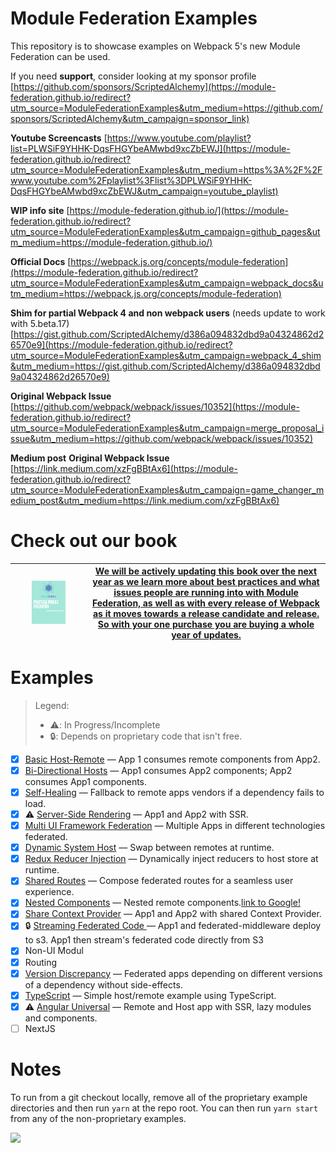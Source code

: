 # Module Federation Examples

This repository is to showcase examples on Webpack 5's new Module Federation can be used.

If you need **support**, consider looking at my sponsor profile [https://github.com/sponsors/ScriptedAlchemy](https://module-federation.github.io/redirect?utm_source=ModuleFederationExamples&utm_medium=https://github.com/sponsors/ScriptedAlchemy&utm_campaign=sponsor_link)

**Youtube Screencasts** [https://www.youtube.com/playlist?list=PLWSiF9YHHK-DqsFHGYbeAMwbd9xcZbEWJ](https://module-federation.github.io/redirect?utm_source=ModuleFederationExamples&utm_medium=https%3A%2F%2Fwww.youtube.com%2Fplaylist%3Flist%3DPLWSiF9YHHK-DqsFHGYbeAMwbd9xcZbEWJ&utm_campaign=youtube_playlist)

**WIP info site** [https://module-federation.github.io/](https://module-federation.github.io/redirect?utm_source=ModuleFederationExamples&utm_campaign=github_pages&utm_medium=https://module-federation.github.io/)

**Official Docs** [https://webpack.js.org/concepts/module-federation](https://module-federation.github.io/redirect?utm_source=ModuleFederationExamples&utm_campaign=webpack_docs&utm_medium=https://webpack.js.org/concepts/module-federation)

**Shim for partial Webpack 4 and non webpack users** (needs update to work with 5.beta.17) [https://gist.github.com/ScriptedAlchemy/d386a094832dbd9a04324862d26570e9](https://module-federation.github.io/redirect?utm_source=ModuleFederationExamples&utm_campaign=webpack_4_shim&utm_medium=https://gist.github.com/ScriptedAlchemy/d386a094832dbd9a04324862d26570e9)

**Original Webpack Issue** [https://github.com/webpack/webpack/issues/10352](https://module-federation.github.io/redirect?utm_source=ModuleFederationExamples&utm_campaign=merge_proposal_issue&utm_medium=https://github.com/webpack/webpack/issues/10352)

**Medium post** **Original Webpack Issue** [https://link.medium.com/xzFgBBtAx6](https://module-federation.github.io/redirect?utm_source=ModuleFederationExamples&utm_campaign=game_changer_medium_post&utm_medium=https://link.medium.com/xzFgBBtAx6)

# Check out our book
| <a href="https://module-federation.myshopify.com/products/practical-module-federation" target="_blank"><img src="./docs/MFCover.png" alt='Practical Module Federation Book' width="50%"/></a> | <a href="https://module-federation.myshopify.com/products/practical-module-federation" target="_blank">We will be actively updating this book over the next year as we learn more about best practices and what issues people are running into with Module Federation, as well as with every release of Webpack as it moves towards a release candidate and release. So with your one purchase you are buying a whole year of updates.</a> |
|------------------------------------------------------------------------------------|---------------------------------------------------------------------------------------------------------------------------------------------------------------------------------------------------------------------------------------------------------------------------------------------------------------------------------|


# Examples

> Legend:
>
> - ⚠️: In Progress/Incomplete
> - 🔒: Depends on proprietary code that isn't free.

- [x] [Basic Host-Remote](./basic-host-remote/README.md) &mdash; App 1 consumes remote components from App2.
- [x] [Bi-Directional Hosts](./bi-directional/README.md) &mdash; App1 consumes App2 components; App2 consumes App1 components.
- [x] [Self-Healing](./self-healing/README.md) &mdash; Fallback to remote apps vendors if a dependency fails to load.
- [x] ⚠️ [Server-Side Rendering](./server-side-rendering/README.md) &mdash; App1 and App2 with SSR.
- [x] [Multi UI Framework Federation](./comprehensive-demo/README.md) &mdash; Multiple Apps in different technologies federated.
- [x] [Dynamic System Host](./dynamic-system-host/README.md) &mdash; Swap between remotes at runtime.
- [x] [Redux Reducer Injection](./redux-reducer-injection.md) &mdash; Dynamically inject reducers to host store at runtime.
- [x] [Shared Routes](./shared-routes2) &mdash; Compose federated routes for a seamless user experience.
- [x] [Nested Components](./nested/README.md) &mdash; Nested remote components.[link to Google!](http://google.com)
- [x] [Share Context Provider](./shared-context/README.md) &mdash; App1 and App2 with shared Context Provider.
- [x] 🔒 [Streaming Federated Code ](./streamed-federation/README.md) &mdash; App1 and federated-middleware deploy to s3. App1 then stream's federated code directly from S3
- [x] Non-UI Modul
- [x] Routing
- [x] [Version Discrepancy](./version-discrepancy/README.md) &mdash; Federated apps depending on different versions of a dependency without side-effects.
- [x] [TypeScript](./typescript/README.md) &mdash; Simple host/remote example using TypeScript.
- [x] ⚠️ [Angular Universal](./angular-universal-ssr/README.md) &mdash; Remote and Host app with SSR, lazy modules and components.
- [ ] NextJS

# Notes

To run from a git checkout locally, remove all of the proprietary example directories and then run `yarn` at the repo root.
You can then run `yarn start` from any of the non-proprietary examples.

<img src="https://ssl.google-analytics.com/collect?v=1&t=event&ec=email&ea=open&t=event&tid=UA-120967034-1&z=1589682154&cid=ae045149-9d17-0367-bbb0-11c41d92b411&dt=ModuleFederationExamples&dp=/email/ModuleFederationExamplesRoot">
